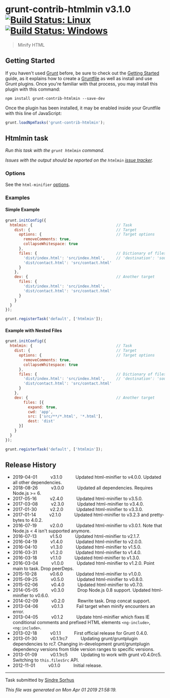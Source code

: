 # grunt-contrib-htmlmin v3.1.0 [![Build Status: Linux](https://travis-ci.org/gruntjs/grunt-contrib-htmlmin.svg?branch=master)](https://travis-ci.org/gruntjs/grunt-contrib-htmlmin) [![Build Status: Windows](https://ci.appveyor.com/api/projects/status/sn73i2qggqeolnc2/branch/master?svg=true)](https://ci.appveyor.com/project/gruntjs/grunt-contrib-htmlmin/branch/master)

> Minify HTML



## Getting Started

If you haven't used [Grunt](https://gruntjs.com/) before, be sure to check out the [Getting Started](https://gruntjs.com/getting-started) guide, as it explains how to create a [Gruntfile](https://gruntjs.com/sample-gruntfile) as well as install and use Grunt plugins. Once you're familiar with that process, you may install this plugin with this command:

```shell
npm install grunt-contrib-htmlmin --save-dev
```

Once the plugin has been installed, it may be enabled inside your Gruntfile with this line of JavaScript:

```js
grunt.loadNpmTasks('grunt-contrib-htmlmin');
```




## Htmlmin task
_Run this task with the `grunt htmlmin` command._

*Issues with the output should be reported on the `htmlmin` [issue tracker](https://github.com/kangax/html-minifier/issues/new).*

### Options

See the `html-minifier` [options](https://github.com/kangax/html-minifier#options-quick-reference).

### Examples

#### Simple Example

```js
grunt.initConfig({
  htmlmin: {                                     // Task
    dist: {                                      // Target
      options: {                                 // Target options
        removeComments: true,
        collapseWhitespace: true
      },
      files: {                                   // Dictionary of files
        'dist/index.html': 'src/index.html',     // 'destination': 'source'
        'dist/contact.html': 'src/contact.html'
      }
    },
    dev: {                                       // Another target
      files: {
        'dist/index.html': 'src/index.html',
        'dist/contact.html': 'src/contact.html'
      }
    }
  }
});

grunt.registerTask('default', ['htmlmin']);
```

#### Example with Nested Files

```js
grunt.initConfig({
  htmlmin: {                                     // Task
    dist: {                                      // Target
      options: {                                 // Target options
        removeComments: true,
        collapseWhitespace: true
      },
      files: {                                   // Dictionary of files
        'dist/index.html': 'src/index.html',     // 'destination': 'source'
        'dist/contact.html': 'src/contact.html'
      }
    },
    dev: {                                       // Another target
        files: [{
          expand: true,
          cwd: 'app',
          src: ['src/**/*.html', '*.html'],
          dest: 'dist'
      }]
    }
  }
});

grunt.registerTask('default', ['htmlmin']);
```


## Release History

 * 2019-04-01   v3.1.0   Updated html-minifier to v4.0.0. Updated all other dependencies.
 * 2018-08-26   v3.0.0   Updated all dependencies. Requires Node.js >= 6.
 * 2017-05-16   v2.4.0   Updated html-minifier to v3.5.0.
 * 2017-03-08   v2.3.0   Updated html-minifier to v3.4.0.
 * 2017-01-30   v2.2.0   Updated html-minifier to v3.3.0.
 * 2017-01-14   v2.1.0   Updated html-minifier to v3.2.3 and pretty-bytes to 4.0.2.
 * 2016-07-19   v2.0.0   Updated html-minifier to v3.0.1. Note that Node.js < 4 isn't supported anymore.
 * 2016-07-13   v1.5.0   Updated html-minifier to v2.1.7.
 * 2016-04-19   v1.4.0   Updated html-minifier to v2.0.0.
 * 2016-04-10   v1.3.0   Updated html-minifier to v1.5.0.
 * 2016-03-31   v1.2.0   Updated html-minifier to v1.4.0.
 * 2016-03-18   v1.1.0   Updated html-minifier to v1.3.0.
 * 2016-03-04   v1.0.0   Updated html-minifier to v1.2.0. Point main to task. Drop peerDeps.
 * 2015-10-28   v0.6.0   Updated html-minifier to v1.0.0.
 * 2015-09-25   v0.5.0   Updated html-minifier to v0.8.0.
 * 2015-02-06   v0.4.0   Updated html-minifier to v0.7.0.
 * 2014-05-05   v0.3.0   Drop Node.js 0.8 support. Updated html-minifier to v0.6.0.
 * 2014-02-09   v0.2.0   Rewrite task. Drop concat support.
 * 2013-04-06   v0.1.3   Fail target when minify encounters an error.
 * 2013-04-05   v0.1.2   Update html-minifier which fixes IE conditional comments and prefixed HTML elements `<ng-include>`, `<ng:include>`.
 * 2013-02-18   v0.1.1   First official release for Grunt 0.4.0.
 * 2013-01-30   v0.1.1rc7   Updating grunt/gruntplugin dependencies to rc7. Changing in-development grunt/gruntplugin dependency versions from tilde version ranges to specific versions.
 * 2013-01-09   v0.1.1rc5   Updating to work with grunt v0.4.0rc5. Switching to `this.filesSrc` API.
 * 2012-11-01   v0.1.0   Initial release.

---

Task submitted by [Sindre Sorhus](https://github.com/sindresorhus)

*This file was generated on Mon Apr 01 2019 21:58:19.*
